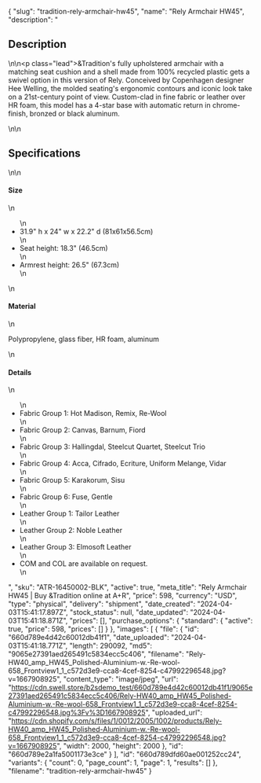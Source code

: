 {
  "slug": "tradition-rely-armchair-hw45",
  "name": "Rely Armchair HW45",
  "description": "<h2>Description</h2>\n<!-- split -->\n<p class=\"lead\">&amp;Tradition's fully upholstered armchair with a matching seat cushion and a shell made from 100% recycled plastic gets a swivel option in this version of Rely. Conceived by Copenhagen designer Hee Welling, the molded seating's ergonomic contours and iconic look take on a 21st-century point of view. Custom-clad in fine fabric or leather over HR foam, this model has a 4-star base with automatic return in chrome-finish, bronzed or black aluminum. </p>\n<!-- split -->\n<h2>Specifications</h2>\n<!-- split -->\n<h4>Size</h4>\n<ul>\n<li>31.9\" h x 24\" w x 22.2\" d (81x61x56.5cm)</li>\n<li>Seat height: 18.3\" (46.5cm)</li>\n<li>Armrest height: 26.5\" (67.3cm)</li>\n</ul>\n<h4>Material</h4>\n<p>Polypropylene, glass fiber, HR foam, aluminum</p>\n<h4>Details</h4>\n<ul>\n<li>Fabric Group 1: Hot Madison, Remix, Re-Wool</li>\n<li>Fabric Group 2: Canvas, Barnum, Fiord</li>\n<li>Fabric Group 3: Hallingdal, Steelcut Quartet, Steelcut Trio</li>\n<li>Fabric Group 4: Acca, Cifrado, Ecriture, Uniform Melange, Vidar</li>\n<li>Fabric Group 5: Karakorum, Sisu</li>\n<li>Fabric Group 6: Fuse, Gentle</li>\n<li>Leather Group 1: Tailor Leather</li>\n<li>Leather Group 2: Noble Leather</li>\n<li>Leather Group 3: Elmosoft Leather</li>\n<li>COM and COL are available on request.</li>\n</ul>",
  "sku": "ATR-16450002-BLK",
  "active": true,
  "meta_title": "Rely Armchair HW45 | Buy &Tradition online at A+R",
  "price": 598,
  "currency": "USD",
  "type": "physical",
  "delivery": "shipment",
  "date_created": "2024-04-03T15:41:17.897Z",
  "stock_status": null,
  "date_updated": "2024-04-03T15:41:18.871Z",
  "prices": [],
  "purchase_options": {
    "standard": {
      "active": true,
      "price": 598,
      "prices": []
    }
  },
  "images": [
    {
      "file": {
        "id": "660d789e4d42c60012db41f1",
        "date_uploaded": "2024-04-03T15:41:18.771Z",
        "length": 290092,
        "md5": "9065e27391aed265491c5834ecc5c406",
        "filename": "Rely-HW40_amp_HW45_Polished-Aluminium-w.-Re-wool-658_Frontview1_1_c572d3e9-cca8-4cef-8254-c47992296548.jpg?v=1667908925",
        "content_type": "image/jpeg",
        "url": "https://cdn.swell.store/b2sdemo_test/660d789e4d42c60012db41f1/9065e27391aed265491c5834ecc5c406/Rely-HW40_amp_HW45_Polished-Aluminium-w.-Re-wool-658_Frontview1_1_c572d3e9-cca8-4cef-8254-c47992296548.jpg%3Fv%3D1667908925",
        "uploaded_url": "https://cdn.shopify.com/s/files/1/0012/2005/1002/products/Rely-HW40_amp_HW45_Polished-Aluminium-w.-Re-wool-658_Frontview1_1_c572d3e9-cca8-4cef-8254-c47992296548.jpg?v=1667908925",
        "width": 2000,
        "height": 2000
      },
      "id": "660d789e2a1fa5001173e3ce"
    }
  ],
  "id": "660d789dfd60ae001252cc24",
  "variants": {
    "count": 0,
    "page_count": 1,
    "page": 1,
    "results": []
  },
  "filename": "tradition-rely-armchair-hw45"
}